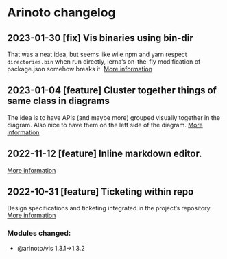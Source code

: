 # Arinoto changelog

## 2023-01-30 [fix]  Vis binaries using bin-dir

That was a neat idea, but seems like wile npm and yarn respect
`directories.bin` when run directly, lerna’s on-the-fly modification of
package.json somehow breaks it.
[More information](<spec/vis-bin/design.md>)

## 2023-01-04 [feature]  Cluster together things of same class in diagrams

The idea is to have APIs (and maybe more) grouped visually together in
the diagram. Also nice to have them on the left side of the diagram.
[More information](<spec/cluster-vis/design.md>)

## 2022-11-12 [feature]  Inline markdown editor.

[More information](<spec/remarkeded/design.md>)

## 2022-10-31 [feature]  Ticketing within repo

Design specifications and ticketing integrated in the project’s
repository.
[More information](<spec/000 ticketing/design.md>)

### Modules changed:
 - @arinoto/vis 1.3.1->1.3.2
